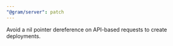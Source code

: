 ```yaml
---
"@gram/server": patch
---
```


Avoid a nil pointer dereference on API-based requests to create deployments.
